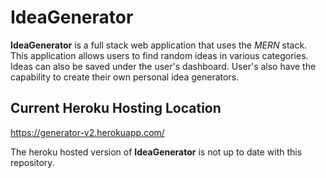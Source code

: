 ﻿# IdeaGenerator
**IdeaGenerator** is a full stack web application that uses the *MERN* stack. This application allows users to find random ideas in various categories. Ideas can also be saved under the user's dashboard. User's also have the capability to create their own personal idea generators.

## Current Heroku Hosting Location
https://generator-v2.herokuapp.com/

The heroku hosted version of **IdeaGenerator** is not up to date with this repository.

